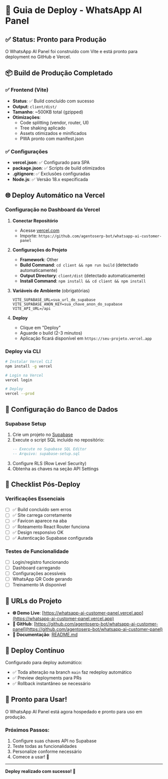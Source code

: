 # 🚀 Guia de Deploy - WhatsApp AI Panel

## ✅ Status: Pronto para Produção

O WhatsApp AI Panel foi construído com Vite e está pronto para deployment no GitHub e Vercel.

## 📦 Build de Produção Completado

### ✅ Frontend (Vite)
- **Status**: ✅ Build concluído com sucesso
- **Output**: `client/dist/`
- **Tamanho**: ~500KB total (gzipped)
- **Otimizações**:
  - Code splitting (vendor, router, UI)
  - Tree shaking aplicado
  - Assets otimizados e minificados
  - PWA pronto com manifest.json

### ✅ Configurações
- **vercel.json**: ✅ Configurado para SPA
- **package.json**: ✅ Scripts de build otimizados
- **.gitignore**: ✅ Exclusões configuradas
- **Node.js**: ✅ Versão 18.x especificada

## 🌐 Deploy Automático na Vercel

### Configuração no Dashboard da Vercel

1. **Conectar Repositório**
   - Acesse [vercel.com](https://vercel.com)
   - Importe: `https://github.com/agentoserp-bot/whatsapp-ai-customer-panel`

2. **Configurações do Projeto**
   - **Framework**: Other
   - **Build Command**: `cd client && npm run build` (detectado automaticamente)
   - **Output Directory**: `client/dist` (detectado automaticamente)
   - **Install Command**: `npm install && cd client && npm install`

3. **Variáveis de Ambiente** (obrigatórias)
   ```env
   VITE_SUPABASE_URL=sua_url_do_supabase
   VITE_SUPABASE_ANON_KEY=sua_chave_anon_do_supabase
   VITE_API_URL=/api
   ```

4. **Deploy**
   - Clique em "Deploy"
   - Aguarde o build (2-3 minutos)
   - Aplicação ficará disponível em `https://seu-projeto.vercel.app`

### Deploy via CLI

```bash
# Instalar Vercel CLI
npm install -g vercel

# Login na Vercel
vercel login

# Deploy
vercel --prod
```

## 🔧 Configuração do Banco de Dados

### Supabase Setup

1. Crie um projeto no [Supabase](https://supabase.com)
2. Execute o script SQL incluído no repositório:
   ```sql
   -- Execute no Supabase SQL Editor
   -- Arquivo: supabase-setup.sql
   ```
3. Configure RLS (Row Level Security)
4. Obtenha as chaves na seção API Settings

## 🎯 Checklist Pós-Deploy

### Verificações Essenciais
- [ ] ✅ Build concluído sem erros
- [ ] ✅ Site carrega corretamente
- [ ] ✅ Favicon aparece na aba
- [ ] ✅ Roteamento React Router funciona
- [ ] ✅ Design responsivo OK
- [ ] ✅ Autenticação Supabase configurada

### Testes de Funcionalidade
- [ ] Login/registro funcionando
- [ ] Dashboard carregando
- [ ] Configurações acessíveis
- [ ] WhatsApp QR Code gerando
- [ ] Treinamento IA disponível

## 🚀 URLs do Projeto

- **🌐 Demo Live**: [https://whatsapp-ai-customer-panel.vercel.app](https://whatsapp-ai-customer-panel.vercel.app)
- **📂 GitHub**: [https://github.com/agentoserp-bot/whatsapp-ai-customer-panel](https://github.com/agentoserp-bot/whatsapp-ai-customer-panel)
- **📖 Documentação**: [README.md](README.md)

## 🔄 Deploy Contínuo

Configurado para deploy automático:
- ✅ Toda alteração na branch `main` faz redeploy automático
- ✅ Preview deployments para PRs
- ✅ Rollback instantâneo se necessário

## 🎉 Pronto para Usar!

O WhatsApp AI Panel está agora hospedado e pronto para uso em produção. 

### Próximos Passos:
1. Configure suas chaves API no Supabase
2. Teste todas as funcionalidades
3. Personalize conforme necessário
4. Comece a usar! 🚀

---

**Deploy realizado com sucesso! 🎉**